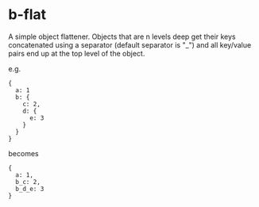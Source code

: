 # b-flat

A simple object flattener. Objects that are n levels deep get their keys concatenated using a separator (default separator is "_") and all key/value pairs end up at the top level of the object.

e.g.

```
{
  a: 1
  b: {
    c: 2,
    d: {
      e: 3
    }    
  }
}
```

becomes

```
{
  a: 1,
  b_c: 2,
  b_d_e: 3
}
```
